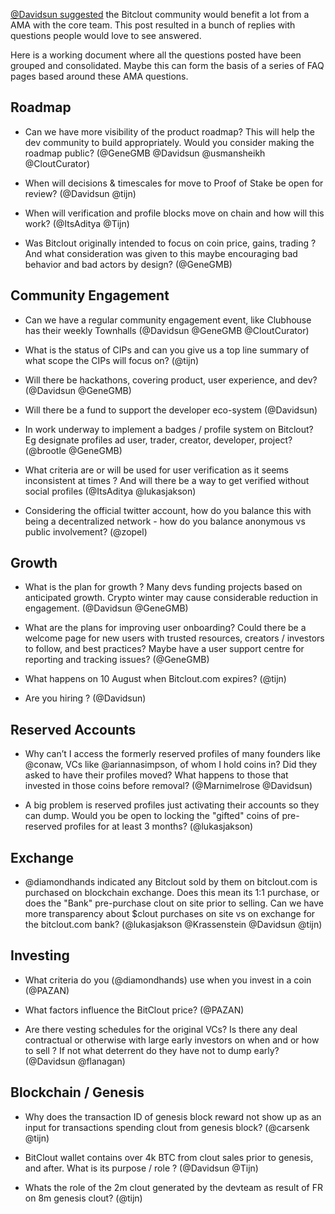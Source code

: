 [@Davidsun suggested](https://bitclout.com/posts/b4d326bf91c593a5e4b8a78ac4d08bac5becac06e771aa3972843c2bcb393a29) the Bitclout community would benefit a lot from a AMA with the core team. This post resulted in a bunch of replies with questions people would love to see answered. 

Here is a working document where all the questions posted have been grouped and consolidated. Maybe this can form the basis of a series of FAQ pages based around these AMA questions.

## Roadmap

* Can we have more visibility of the product roadmap? This will help the dev community to build appropriately. Would you consider making the roadmap public? (@GeneGMB @Davidsun @usmansheikh @CloutCurator)

* When will decisions & timescales for move to Proof of Stake be open for review? (@Davidsun @tijn)

* When will verification and profile blocks move on chain and how will this work? (@ItsAditya @Tijn)

* Was Bitclout originally intended to focus on coin price, gains, trading ? And what consideration was given to this maybe encouraging bad behavior and bad actors by design? (@GeneGMB)

## Community Engagement

* Can we have a regular community engagement event, like Clubhouse has their weekly Townhalls (@Davidsun @GeneGMB @CloutCurator)

* What is the status of CIPs and can you give us a top line summary of what scope the CIPs will focus on? (@tijn)

* Will there be hackathons, covering product, user experience, and dev? (@Davidsun @GeneGMB)

* Will there be a fund to support the developer eco-system (@Davidsun)

* In work underway to implement a badges / profile system on Bitclout? Eg designate profiles ad user, trader, creator, developer, project? (@brootle @GeneGMB)

* What criteria are or will be used for user verification as it seems inconsistent at times ? And will there be a way to get verified without social profiles (@ItsAditya @lukasjakson)

* Considering the official twitter account, how do you balance this with being a decentralized network - how do you balance anonymous vs public involvement? (@zopel)

## Growth

* What is the plan for growth ? Many devs funding projects based on anticipated growth.  Crypto winter may cause considerable reduction in engagement.  (@Davidsun @GeneGMB)

* What are the plans for improving user onboarding? Could there be a welcome page for new users with trusted resources, creators / investors to follow, and best practices? Maybe have a user support centre for reporting and tracking issues? (@GeneGMB)

* What happens on 10 August when Bitclout.com expires? (@tijn)

* Are you hiring ? (@Davidsun)

## Reserved Accounts

* Why can’t I access the formerly reserved profiles of many founders like @conaw, VCs like @ariannasimpson, of whom I hold coins in? Did they asked to have their profiles moved? What happens to those that invested in those coins before removal? (@Marnimelrose @Davidsun)

* A big problem is reserved profiles just activating their accounts so they can dump. Would you be open to locking the "gifted" coins of pre-reserved profiles for at least 3 months? (@lukasjakson)


## Exchange

* @diamondhands indicated any Bitclout sold by them on bitclout.com is purchased on blockchain exchange. Does this mean its 1:1 purchase, or does the "Bank" pre-purchase clout on site prior to selling. Can we have more transparency about $clout purchases on site vs on exchange for the bitclout.com bank? (@lukasjakson @Krassenstein @Davidsun @tijn)


## Investing

* What criteria do you (@diamondhands) use when you invest in a coin (@PAZAN)

* What factors influence the BitClout price? (@PAZAN)

* Are there vesting schedules for the original VCs? Is there any deal contractual or otherwise with large early investors on when and or how to sell ? If not what deterrent do they have not to dump early? (@Davidsun @flanagan)

## Blockchain / Genesis

* Why does the transaction ID of genesis block reward not show up as an input for transactions spending clout from genesis block? (@carsenk @tijn)

* BitClout wallet contains over 4k BTC from clout sales prior to genesis, and after. What is its purpose / role ? (@Davidsun @Tijn)

* Whats the role of the 2m clout generated by the devteam as result of FR on 8m genesis clout? (@tijn)

